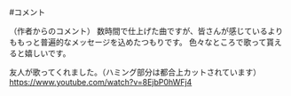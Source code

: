 #コメント

（作者からのコメント）
数時間で仕上げた曲ですが、皆さんが感じているよりももっと普遍的なメッセージを込めたつもりです。
色々なところで歌って貰えると嬉しいです。

友人が歌ってくれました。（ハミング部分は都合上カットされています）
https://www.youtube.com/watch?v=8EjbP0hWFj4

